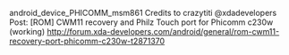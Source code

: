 android_device_PHICOMM_msm861
Credits to crazytiti @xdadevelopers
Post: [ROM] CWM11 recovery and Philz Touch port for Phicomm c230w (working)
http://forum.xda-developers.com/android/general/rom-cwm11-recovery-port-phicomm-c230w-t2871370